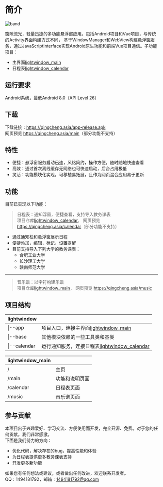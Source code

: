 # 简介  

![band](https://gitee.com/beicause/lightwindow/raw/master/band.png)

窗隙流光，轻量迅捷的多功能悬浮窗应用。包括Android项目和Vue项目，与传统的Activity界面构建方式不同，
基于WindowManager和WebView构建悬浮窗服务，通过JavaScriptInterface实现Android原生功能和前端Vue项目通信。子功能项目：

- 主界面[lightwindow_main](https://github.com/beicause/lightwindow_main)  
- 日程表[lightwindow_calendar](https://github.com/beicause/lightwindow_calendar)

## 运行要求

Android系统，最低Android 8.0（API Level 26）

## 下载

下载链接：<https://qingcheng.asia/app-release.apk>  
网页预览 <https://qingcheng.asia/main>（部分功能不支持）

## 特性

- 便捷：悬浮窗服务启动迅速，风格简约，操作方便，随时随地快速查看
- 高效：通过首次离线缓存无网络也可快速启动，后台占用极低
- 灵活：功能模块化实现，可移植易拓展，且作为网页混合应用易于更新

## 功能

目前已实现以下功能：
> 日程表：通知浮窗，便捷查看，支持导入教务课表  
项目仓库[lightwindow_calendar](https://github.com/beicause/lightwindow_calendar)，
网页预览 <https://qingcheng.asia/calendar>（部分功能不支持）

- 通过通知栏和悬浮窗展示日程
- 便捷添加，编辑，标记，设置提醒
- 目前支持导入下列大学的教务课表：
  - 合肥工业大学
  - 长沙理工大学
  - 赣南师范大学

---
>音乐谱：以字符构建乐谱  
项目仓库[lightwindow_main](https://github.com/beicause/lightwindow_main)，
网页预览 <https://qingcheng.asia/music>

## 项目结构

| lightwindow||
| ----  | ----  |
|\|--app  | 项目入口，连接主界面[lightwindow_main](https://github.com/beicause/lightwindow_main) |
|\|--base  | 其他模块依赖的一些工具类和基类 |
|\|--calendar|运行通知服务，连接日程表[lightwindow_calendar](https://github.com/beicause/lightwindow_calendar)|

| lightwindow_main||
| ----  | ----  |
|/  | 主页 |
|/main | 功能和说明页面 |
|/calendar|日程表页面|
|/music| 音乐谱页面|

## 参与贡献

本项目出于兴趣爱好、学习交流、方便使用而开发，完全开源、免费。对于您的任何贡献，我们非常感激。  
下面是我们努力的方向：  

- 优化代码，解决存在的bug，提高性能和体验
- 为日程表提供更多教务课表支持
- 开发更多新功能

如果您有任何想法或建议，或者做出任何改进，欢迎联系开发者。  
QQ：1494181792，邮箱：1494181792@qq.com  
